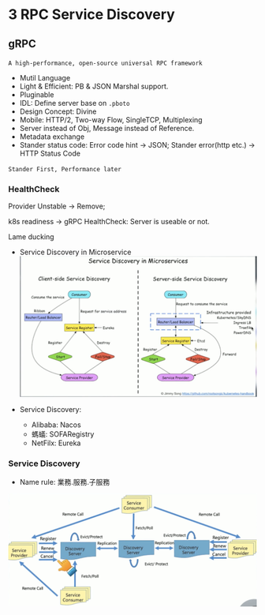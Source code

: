 # 3 RPC Service Discovery

## gRPC

`A high-performance, open-source universal RPC framework`

- Mutil Language
- Light & Efficient: PB & JSON Marshal support.
- Pluginable
- IDL: Define server base on `.pboto`
- Design Concept: Divine
- Mobile: HTTP/2, Two-way Flow, SingleTCP, Multiplexing
- Server instead of Obj, Message instead of Reference.
- Metadata exchange
- Stander status code: Error code hint -> JSON; Stander error(http etc.) -> HTTP Status Code

`Stander First, Performance later`

### HealthCheck

Provider Unstable -> Remove;

k8s readiness -> gRPC HealthCheck: Server is useable or not.

Lame ducking


- Service Discovery in Microservice
![](pic/Service-Discovery.png)

- Service Discovery: 
    - Alibaba: Nacos
    - 螞蟻: SOFARegistry
    - NetFilx: Eureka

### Service Discovery
- Name rule: 業務.服務.子服務

![](pic/Eureka.png)